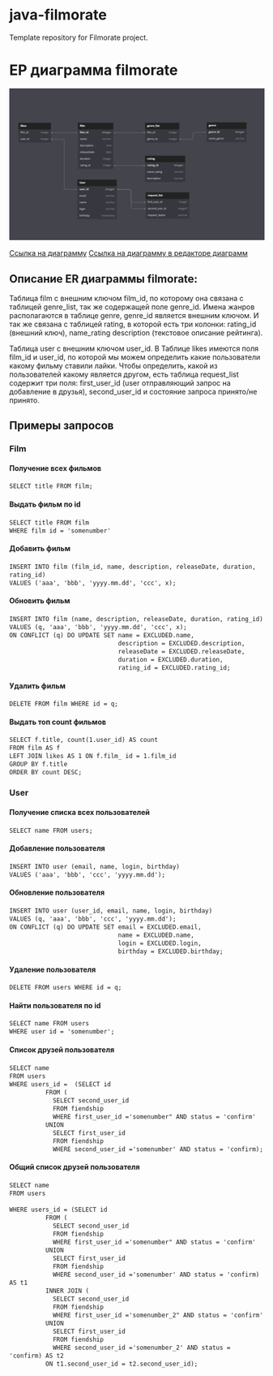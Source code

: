 # java-filmorate
Template repository for Filmorate project.

# ЕР диаграмма filmorate

<img src = "src/main/resources/filmorateER.png" width="" height = "">

[Ссылка на диаграмму](src/main/resources/filmorateER.png)
[Ссылка на диаграмму в редакторе диаграмм](https://dbdiagram.io/d/6436b0d58615191cfa8d5bbd)

## Описание ER диаграммы filmorate:

Таблица film с внешним ключом film_id, по которому она связана с таблицей genre_list, так же содержащей поле genre_id.
Имена жанров располагаются в таблице genre, genre_id является внешним ключом. И так же связана с таблицей rating, в 
которой есть три колонки: rating_id (внешний ключ), name_rating description (текстовое описание рейтинга). 

Таблица user с внешним ключом user_id. В Таблице likes имеются поля film_id и user_id, по которой мы можем определить
какие пользователи какому фильму ставили лайки. Чтобы определить, какой из пользователей какому является другом, есть
таблица request_list содержит три поля: first_user_id (user отправляющий запрос на добавление в друзья), second_user_id
и состояние запроса принято/не принято. 

## Примеры запросов

### Film

#### Получение всех фильмов

```
SELECT title FROM film;
```

#### Выдать фильм по id

```
SELECT title FROM film
WHERE film id = 'somenumber'
```

#### Добавить фильм

```
INSERT INTO film (film_id, name, description, releaseDate, duration, rating_id)
VALUES ('aaa', 'bbb', 'yyyy.mm.dd', 'ccc', x); 
```

#### Обновить фильм

```
INSERT INTO film (name, description, releaseDate, duration, rating_id)
VALUES (q, 'aaa', 'bbb', 'yyyy.mm.dd', 'ccc', x); 
ON CONFLICT (q) DO UPDATE SET name = EXCLUDED.name, 
                              description = EXCLUDED.description, 
                              releaseDate = EXCLUDED.releaseDate, 
                              duration = EXCLUDED.duration, 
                              rating_id = EXCLUDED.rating_id; 
```

#### Удалить фильм

```
DELETE FROM film WHERE id = q; 
```

#### Выдать топ count фильмов

```
SELECT f.title, count(1.user_id) AS count
FROM film AS f
LEFT JOIN likes AS 1 ON f.film_ id = 1.film_id
GROUP BY f.title
ORDER BY count DESС;
```
### User

#### Получение списка всех пользователей

```
SELECT name FROM users;
```

#### Добавление пользователя

```
INSERT INTO user (email, name, login, birthday)
VALUES ('aaa', 'bbb', 'ccc', 'yyyy.mm.dd'); 
```

#### Обновление пользователя

```
INSERT INTO user (user_id, email, name, login, birthday)
VALUES (q, 'aaa', 'bbb', 'ccc', 'yyyy.mm.dd'); 
ON CONFLICT (q) DO UPDATE SET email = EXCLUDED.email, 
                              name = EXCLUDED.name, 
                              login = EXCLUDED.login, 
                              birthday = EXCLUDED.birthday; 

```

#### Удаление пользователя

```
DELETE FROM users WHERE id = q; 
```

#### Найти пользователя по id

```
SELECT name FROM users
WHERE user id = 'somenumber';
```

#### Список друзей пользователя

```
SELECT name 
FROM users 
WHERE users_id =  (SELECT id 
		  FROM (
			SELECT second_user_id
		  	FROM fiendship
		  	WHERE first_user_id ='somenumber" AND status = 'confirm'
		  UNION 
			SELECT first_user_id
		  	FROM fiendship
		  	WHERE second_user_id ='somenumber' AND status = 'confirm);
```

#### Общий список друзей пользователя

```
SELECT name 
FROM users 

WHERE users_id = (SELECT id 
		  FROM (
			SELECT second_user_id
		  	FROM fiendship
		  	WHERE first_user_id ='somenumber" AND status = 'confirm'
		  UNION 
			SELECT first_user_id
		  	FROM fiendship
		  	WHERE second_user_id ='somenumber' AND status = 'confirm) AS t1
		  INNER JOIN (
			SELECT second_user_id
			FROM fiendship
		  	WHERE first_user_id ='somenumber_2" AND status = 'confirm'
		  UNION 
			SELECT first_user_id
		  	FROM fiendship
		  	WHERE second_user_id ='somenumber_2' AND status = 'confirm) AS t2
		  ON t1.second_user_id = t2.second_user_id); 
```